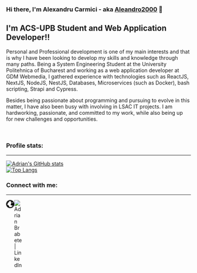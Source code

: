 ### Hi there, I'm Alexandru Carmici - aka [Aleandro2000][website] 👋
## I'm ACS-UPB Student and Web Application Developer!!

Personal and Professional development is one of my main interests and that is why I have been looking to develop my skills and knowledge through many paths. Being a System Engineering Student at the University Politehnica of Bucharest and working as a web application developer at GDM Webmedia, I gathered experience with technologies such as ReactJS, NextJS, NodeJS, NestJS, Databases, Microservices (such as Docker), bash scripting, Strapi and Cypress.

Besides being passionate about programming and pursuing to evolve in this matter, I have also been busy with involving in LSAC IT projects. I am hardworking, passionate, and committed to my work, while also being up for new challenges and opportunities.


<br/>

### Profile stats:
---
[![Adrian's GitHub stats](https://github-readme-stats.vercel.app/api?username=Aleandro2000&hide=contribs&show_icons=true)](https://github.com/anuraghazra/github-readme-stats)
<br/>
[![Top Langs](https://github-readme-stats.vercel.app/api/top-langs/?username=Aleandro2000&langs_count=8&layout=compact)](https://github.com/anuraghazra/github-readme-stats)

### Connect with me:
---
[<img align="left" alt="adrianbrabete.engineer" width="22px" src="https://raw.githubusercontent.com/iconic/open-iconic/master/svg/globe.svg" />][website]
[<img align="left" alt="Adrian Brabete | LinkedIn" width="22px" src="https://cdn.jsdelivr.net/npm/simple-icons@v3/icons/linkedin.svg" />][linkedin]

[website]: https://andreicarmici.netlify.app/
[linkedin]: https://ro.linkedin.com/in/alexandru-andrei-carmici-8978b21b3
